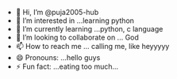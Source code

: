 - 👋 Hi, I’m @puja2005-hub
- 👀 I’m interested in ...learning python
- 🌱 I’m currently learning ...python, c language
- 💞️ I’m looking to collaborate on ... God 
- 📫 How to reach me ... calling me, like heyyyyy
- 😄 Pronouns: ...hello guys
- ⚡ Fun fact: ...eating too much...

<!---
puja2005-hub/puja2005-hub is a ✨ special ✨ repository because its `README.md` (this file) appears on your GitHub profile.
You can click the Preview link to take a look at your changes.
--->
